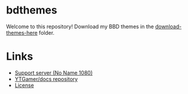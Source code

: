 # bdthemes

Welcome to this repository! Download my BBD themes in the [download-themes-here](https://github.com/YTGamer/bdthemes/tree/master/download-themes-here) folder.

# Links

- [Support server (No Name 1080)](https://discord.me/nn1080)
- [YTGamer/docs repository](https://github.com/YTGamer/docs)
- [License](https://github.com/YTGamer/docs/blob/master/LICENSE.md)

